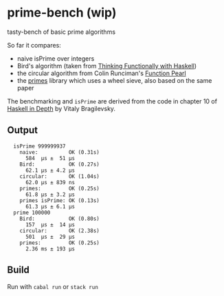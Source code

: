 # prime-bench (wip)

tasty-bench of basic prime algorithms

So far it compares:

- naive isPrime over integers
- Bird's algorithm (taken from [Thinking Functionally with Haskell](https://www.cs.ox.ac.uk/publications/books/functional/))
- the circular algorithm from Colin Runciman's [Function Pearl](https://www.semanticscholar.org/paper/Lazy-Wheel-Sieves-and-Spirals-of-Primes-Runciman/09d512179ed4208604f6d8ddcb1c5f87217ebbe0)
- the [primes](https://hackage.haskell.org/package/primes) library which uses a wheel sieve, also based on the same paper

The benchmarking and `isPrime` are derived from the code in chapter 10 of [Haskell in Depth](https://github.com/bravit/hid-examples/blob/master/benchmarks/primcheck.hs) by Vitaly Bragilevsky.

## Output

```
  isPrime 999999937
    naive:          OK (0.31s)
      584  μs ±  51 μs
    Bird:           OK (0.27s)
      62.1 μs ± 4.2 μs
    circular:       OK (1.04s)
      62.0 μs ± 839 ns
    primes:         OK (0.25s)
      61.8 μs ± 3.2 μs
    primes isPrime: OK (0.13s)
      61.3 μs ± 6.1 μs
  prime 100000
    Bird:           OK (0.80s)
      157  μs ±  14 μs
    circular:       OK (2.38s)
      501  μs ±  29 μs
    primes:         OK (0.25s)
      2.36 ms ± 193 μs
```

## Build

Run with  `cabal run` or `stack run`
